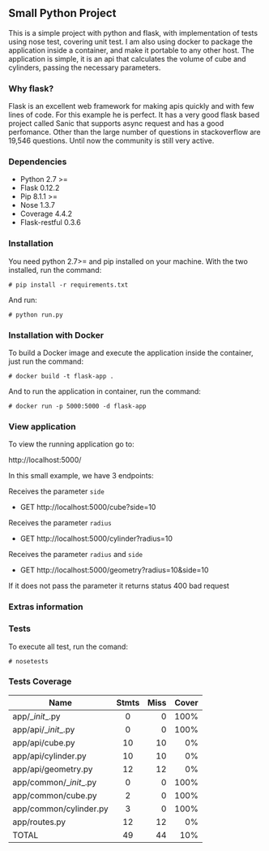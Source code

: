 ## Small Python Project

This is a simple project with python and flask, with implementation of tests using nose test, covering unit test.
I am also using docker to package the application inside a container, and make it portable to any other host.
The application is simple, it is an api that calculates the volume of cube and cylinders, passing the necessary parameters.

### Why flask?
Flask is an excellent web framework for making apis quickly and with few lines of code. For this example he is perfect. It has a very good flask based project called Sanic that supports async request and has a good perfomance. Other than the large number of questions in stackoverflow are 19,546 questions. Until now the community is still very active.

### Dependencies

- Python 2.7 >=
- Flask 0.12.2
- Pip 8.1.1 >=
- Nose 1.3.7
- Coverage 4.4.2
- Flask-restful 0.3.6

### Installation 

You need python 2.7>= and pip installed on your machine. With the two installed, run the command:

```
# pip install -r requirements.txt
```

And run:

```
# python run.py
```

### Installation with Docker
To build a Docker image and execute the application inside the container, just run the command:

```
# docker build -t flask-app .
```

And to run the application in container, run the command:
```
# docker run -p 5000:5000 -d flask-app
```

### View application

To view the running application go to:

http://localhost:5000/

In this small example, we have 3 endpoints:

Receives the parameter `side` 
 - GET http://localhost:5000/cube?side=10

Receives the parameter `radius` 
 - GET http://localhost:5000/cylinder?radius=10

Receives the parameter `radius` and `side`
 - GET http://localhost:5000/geometry?radius=10&side=10

If it does not pass the parameter it returns status 400 bad request

### Extras information
### Tests

To execute all test, run the comand:

```
# nosetests
```

### Tests Coverage

| Name        | Stmts         | Miss | Cover  |
| ----------- |:-------------:| ----:| ------:|
| app/\__init__.py            |  0  |    0 |  100% |
|app/api/\__init__.py        |  0  |    0 |  100% |
|app/api/cube.py            | 10  |   10 |    0% |
|app/api/cylinder.py        | 10  |   10 |    0% |
|app/api/geometry.py        | 12  |   12 |    0% |
|app/common/\__init__.py     |  0  |    0 |  100% |
|app/common/cube.py         |  2  |    0 |  100% |
|app/common/cylinder.py     |  3  |    0 |  100% |
|app/routes.py              | 12  |   12 |    0% |
|TOTAL                       |49   |  44  |  10% |

